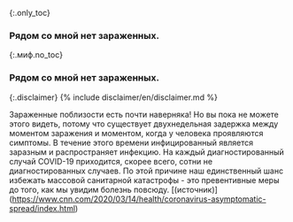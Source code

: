 {:.only_toc}
### Рядом со мной нет зараженных.

{:.миф.no_toc}
### Рядом со мной нет зараженных.

{:.disclaimer}
{% include disclaimer/en/disclaimer.md %}


Зараженные поблизости есть почти наверняка! Но вы пока не можете этого видеть, потому что существует двухнедельная задержка между моментом заражения и моментом, когда у человека проявляются симптомы. В течение этого времени инфицированный является заразным и распространяет инфекцию. На каждый диагностированный случай COVID-19 приходится, скорее всего, сотни не диагностированных случаев. По этой причине наш единственный шанс избежать массовой санитарной катастрофы - это превентивные меры до того, как мы увидим болезнь повсюду. [(источник)] (https://www.cnn.com/2020/03/14/health/coronavirus-asymptomatic-spread/index.html)
